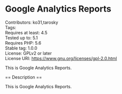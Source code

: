 # Google Analytics Reports

Contributors: ko31,tarosky  
Tags:  
Requires at least: 4.5  
Tested up to: 5.1  
Requires PHP: 5.6  
Stable tag: 1.0.0  
License: GPLv2 or later  
License URI: https://www.gnu.org/licenses/gpl-2.0.html

This is Google Analytics Reports.

== Description ==

This is Google Analytics Reports.

